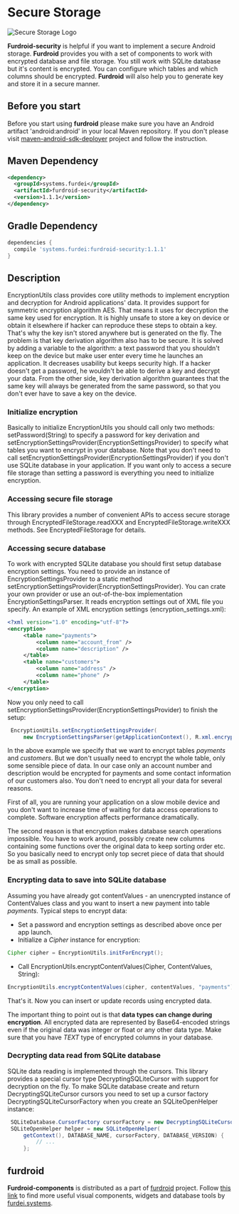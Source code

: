 # Secure Storage

![Secure Storage Logo](http://www.furdei.systems/img/portfolio/security.jpg "Secure Storage Logo")

**Furdroid-security** is helpful if you want to implement
a secure Android storage. **Furdroid** provides you with a set of components to work with encrypted
database and file storage. You still work with SQLite database but it's content is encrypted. You
can configure which tables and which columns should be encrypted. **Furdroid** will also help you to
generate key and store it in a secure manner.

## Before you start

Before you start using **furdroid** please make sure you have an Android artifact 'android:android'
in your local Maven repository. If you don't please visit
[maven-android-sdk-deployer](https://github.com/simpligility/maven-android-sdk-deployer)
project and follow the instruction.

## Maven Dependency

```xml
<dependency>
  <groupId>systems.furdei</groupId>
  <artifactId>furdroid-security</artifactId>
  <version>1.1.1</version>
</dependency>
```

## Gradle Dependency

```groovy
dependencies {
  compile 'systems.furdei:furdroid-security:1.1.1'
}

```

## Description

EncryptionUtils class provides core utility methods to implement encryption and decryption for Android
applications' data. It provides support for symmetric encryption algorithm AES. That means
it uses for decryption the same key used for encryption. It is highly unsafe to store a key
on device or obtain it elsewhere if hacker can reproduce these steps to obtain a key. That's
why the key isn't stored anywhere but is generated on the fly. The problem is that key
derivation algorithm also has to be secure. It is solved by adding a variable to the algorithm:
a text password that you shouldn't keep on the device but make user enter every time he launches
an application. It decreases usability but keeps security high. If a hacker doesn't get a
password, he wouldn't be able to derive a key and decrypt your data. From the other side, key
derivation algorithm guarantees that the same key will always be generated from the same
password, so that you don't ever have to save a key on the device.

### Initialize encryption

Basically to initialize EncryptionUtils you should call only two methods:
setPassword(String) to specify a password for key derivation and
setEncryptionSettingsProvider(EncryptionSettingsProvider) to specify what tables you
want to encrypt in your database. Note that you don't need to call
setEncryptionSettingsProvider(EncryptionSettingsProvider) if you don't use SQLite
database in your application. If you want only to access a secure file storage than setting
a password is everything you need to initialize encryption.

### Accessing secure file storage

This library provides a number of convenient APIs to access secure storage through
EncryptedFileStorage.readXXX and EncryptedFileStorage.writeXXX methods.
See EncryptedFileStorage for details.

### Accessing secure database

To work with encrypted SQLite database you should first setup database encryption settings.
You need to provide an instance of EncryptionSettingsProvider to a static method
setEncryptionSettingsProvider(EncryptionSettingsProvider). You can crate your own
provider or use an out-of-the-box implementation EncryptionSettingsParser. It reads encryption
settings out of XML file you specify. An example of XML encryption settings (encryption_settings.xml):

```xml
<?xml version="1.0" encoding="utf-8"?>
<encryption>
     <table name="payments">
         <column name="account_from" />
         <column name="description" />
     </table>
     <table name="customers">
         <column name="address" />
         <column name="phone" />
     </table>
</encryption>
```

Now you only need to call setEncryptionSettingsProvider(EncryptionSettingsProvider) to finish the setup:

```java
 EncryptionUtils.setEncryptionSettingsProvider(
     new EncryptionSettingsParser(getApplicationContext(), R.xml.encryption_settings));
```

In the above example we specify that we want to encrypt tables *payments* and
*customers*. But we don't usually need to encrypt the whole table, only some
sensible piece of data. In our case only an account number and description would be encrypted
for payments and some contact information of our customers also. You don't need to encrypt
all your data for several reasons.

First of all, you are running your application on a slow mobile device and you don't want to
increase time of waiting for data access operations to complete. Software encryption affects
performance dramatically.

The second reason is that encryption makes database search operations impossible. You have to
work around, possibly create new columns containing some functions over the original data to
keep sorting order etc. So you basically need to encrypt only top secret piece of data that
should be as small as possible.

### Encrypting data to save into SQLite database

Assuming you have already got contentValues - an unencrypted instance of
ContentValues class and you want to insert a new payment into table
*payments*. Typical steps to encrypt data:

* Set a password and encryption settings as described above once per app launch.
* Initialize a *Cipher* instance for encryption:
```java
Cipher cipher = EncryptionUtils.initForEncrypt();
```
* Call EncryptionUtils.encryptContentValues(Cipher, ContentValues, String):
```java
EncryptionUtils.encryptContentValues(cipher, contentValues, "payments");
```

That's it. Now you can insert or update records using encrypted data.

The important thing to point out is that **data types can change during encryption**. All
encrypted data are represented by Base64-encoded strings even if the original data was integer
or float or any other data type. Make sure that you have *TEXT* type of encrypted
columns in your database.

### Decrypting data read from SQLite database

SQLite data reading is implemented through the cursors. This library provides a special cursor
type DecryptingSQLiteCursor with support for decryption on the fly. To make SQLite database create and return
DecryptingSQLiteCursor cursors you need to set up a cursor factory
DecryptingSQLiteCursorFactory when you create an SQLiteOpenHelper instance:

```java
 SQLiteDatabase.CursorFactory cursorFactory = new DecryptingSQLiteCursorFactory();
 SQLiteOpenHelper helper = new SQLiteOpenHelper(
     getContext(), DATABASE_NAME, cursorFactory, DATABASE_VERSION) {
         // ...
     };
```

## furdroid

**Furdroid-components** is distributed as a part of [furdroid](https://github.com/furdei/furdroid) project.
Follow [this link](https://github.com/furdei/furdroid) to find more useful visual components, widgets and database
tools by [furdei.systems](http://www.furdei.systems).
